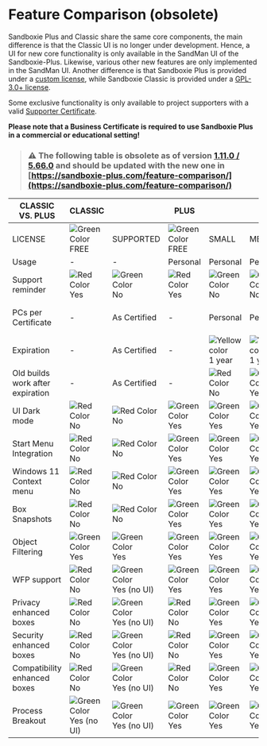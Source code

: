 # Feature Comparison (obsolete)

Sandboxie Plus and Classic share the same core components, the main difference is that the Classic UI is no longer under development. Hence, a UI for new core functionality is only available in the SandMan UI of the Sandboxie-Plus. Likewise, various other new features are only implemented in the SandMan UI. Another difference is that Sandboxie Plus is provided under a [custom license](https://github.com/sandboxie-plus/Sandboxie/blob/master/Installer/license.txt), while Sandboxie Classic is provided under a [GPL-3.0+ license](https://github.com/sandboxie-plus/Sandboxie/blob/master/LICENSE).

Some exclusive functionality is only available to project supporters with a valid [Supporter Certificate](https://sandboxie-plus.com/supporter-certificate/).

**Please note that a Business Certificate is required to use Sandboxie Plus in a commercial or educational setting!**

> ### ⚠️ The following table is obsolete as of version [1.11.0 / 5.66.0](https://github.com/sandboxie-plus/Sandboxie/releases/tag/v1.11.0) and should be updated with the new one in [https://sandboxie-plus.com/feature-comparison/](https://sandboxie-plus.com/feature-comparison/)

| CLASSIC VS. PLUS                 | CLASSIC |              | PLUS     |          |          |                    |            |                    |
|----------------------------------|---------|--------------|----------|----------|----------|--------------------|------------|--------------------|
| LICENSE                          | ![Green Color](https://placeholder.antonshell.me/img?width=15&color_bg=green&text=+) FREE    | SUPPORTED    | ![Green Color](https://placeholder.antonshell.me/img?width=15&color_bg=green&text=+) FREE     | SMALL    | MEDIUM   | LARGE              | BUSINESS   | HUGE               |
| Usage                            |    -     |       -       | Personal | Personal | Personal | Personal           | Commercial | Commercial         |
| Support reminder                 |![Red Color](https://placeholder.antonshell.me/img?width=15&color_bg=FF0000&text=+) Yes     |![Green Color](https://placeholder.antonshell.me/img?width=15&color_bg=green&text=+) No           |![Red Color](https://placeholder.antonshell.me/img?width=15&color_bg=FF0000&text=+) Yes      |![Green Color](https://placeholder.antonshell.me/img?width=15&color_bg=green&text=+) No       |![Green Color](https://placeholder.antonshell.me/img?width=15&color_bg=green&text=+) No       |![Green Color](https://placeholder.antonshell.me/img?width=15&color_bg=green&text=+) No                 |![Green Color](https://placeholder.antonshell.me/img?width=15&color_bg=green&text=+) No         |![Green Color](https://placeholder.antonshell.me/img?width=15&color_bg=green&text=+) No                 |
| PCs per Certificate              |     -    | As Certified |    -      | Personal | Personal | Personal and Family | 1          | Personal and Family |
| Expiration                       |     -    | As Certified |    -      | ![Yellow color](https://placeholder.antonshell.me/img?width=15&color_bg=FFFF00&text=+) 1 year   |![Yellow color](https://placeholder.antonshell.me/img?width=15&color_bg=FFFF00&text=+) 1 year   | ![Yellow color](https://placeholder.antonshell.me/img?width=15&color_bg=FFFF00&text=+) 2 years            | ![Yellow color](https://placeholder.antonshell.me/img?width=15&color_bg=FFFF00&text=+) 1 year     | ![Green Color](https://placeholder.antonshell.me/img?width=15&color_bg=green&text=+) No                 |
| Old builds work after expiration |     -    | As Certified |    -      | ![Red Color](https://placeholder.antonshell.me/img?width=15&color_bg=FF0000&text=+) No       | ![Green Color](https://placeholder.antonshell.me/img?width=15&color_bg=green&text=+) Yes      | ![Green Color](https://placeholder.antonshell.me/img?width=15&color_bg=green&text=+) Yes                | ![Green Color](https://placeholder.antonshell.me/img?width=15&color_bg=green&text=+) Yes        | ![Green Color](https://placeholder.antonshell.me/img?width=15&color_bg=green&text=+) Yes                |
| UI Dark mode                     | ![Red Color](https://placeholder.antonshell.me/img?width=15&color_bg=FF0000&text=+) No      | ![Red Color](https://placeholder.antonshell.me/img?width=15&color_bg=FF0000&text=+) No           | ![Green Color](https://placeholder.antonshell.me/img?width=15&color_bg=green&text=+) Yes      | ![Green Color](https://placeholder.antonshell.me/img?width=15&color_bg=green&text=+) Yes      | ![Green Color](https://placeholder.antonshell.me/img?width=15&color_bg=green&text=+) Yes      | ![Green Color](https://placeholder.antonshell.me/img?width=15&color_bg=green&text=+) Yes                | ![Green Color](https://placeholder.antonshell.me/img?width=15&color_bg=green&text=+) Yes        | ![Green Color](https://placeholder.antonshell.me/img?width=15&color_bg=green&text=+) Yes                |
| Start Menu Integration           | ![Red Color](https://placeholder.antonshell.me/img?width=15&color_bg=FF0000&text=+) No      | ![Red Color](https://placeholder.antonshell.me/img?width=15&color_bg=FF0000&text=+) No           | ![Green Color](https://placeholder.antonshell.me/img?width=15&color_bg=green&text=+) Yes      | ![Green Color](https://placeholder.antonshell.me/img?width=15&color_bg=green&text=+) Yes      | ![Green Color](https://placeholder.antonshell.me/img?width=15&color_bg=green&text=+) Yes      | ![Green Color](https://placeholder.antonshell.me/img?width=15&color_bg=green&text=+) Yes                | ![Green Color](https://placeholder.antonshell.me/img?width=15&color_bg=green&text=+) Yes        | ![Green Color](https://placeholder.antonshell.me/img?width=15&color_bg=green&text=+) Yes                |
| Windows 11 Context menu          | ![Red Color](https://placeholder.antonshell.me/img?width=15&color_bg=FF0000&text=+) No      | ![Red Color](https://placeholder.antonshell.me/img?width=15&color_bg=FF0000&text=+) No           | ![Green Color](https://placeholder.antonshell.me/img?width=15&color_bg=green&text=+) Yes      | ![Green Color](https://placeholder.antonshell.me/img?width=15&color_bg=green&text=+) Yes      | ![Green Color](https://placeholder.antonshell.me/img?width=15&color_bg=green&text=+) Yes      | ![Green Color](https://placeholder.antonshell.me/img?width=15&color_bg=green&text=+) Yes                | ![Green Color](https://placeholder.antonshell.me/img?width=15&color_bg=green&text=+) Yes        | ![Green Color](https://placeholder.antonshell.me/img?width=15&color_bg=green&text=+) Yes                |
| Box Snapshots                    | ![Red Color](https://placeholder.antonshell.me/img?width=15&color_bg=FF0000&text=+) No      | ![Red Color](https://placeholder.antonshell.me/img?width=15&color_bg=FF0000&text=+) No           | ![Green Color](https://placeholder.antonshell.me/img?width=15&color_bg=green&text=+) Yes      | ![Green Color](https://placeholder.antonshell.me/img?width=15&color_bg=green&text=+) Yes      | ![Green Color](https://placeholder.antonshell.me/img?width=15&color_bg=green&text=+) Yes      | ![Green Color](https://placeholder.antonshell.me/img?width=15&color_bg=green&text=+) Yes                | ![Green Color](https://placeholder.antonshell.me/img?width=15&color_bg=green&text=+) Yes        | ![Green Color](https://placeholder.antonshell.me/img?width=15&color_bg=green&text=+) Yes                |
| Object Filtering                 | ![Green Color](https://placeholder.antonshell.me/img?width=15&color_bg=green&text=+) Yes     | ![Green Color](https://placeholder.antonshell.me/img?width=15&color_bg=green&text=+) Yes          | ![Green Color](https://placeholder.antonshell.me/img?width=15&color_bg=green&text=+) Yes      | ![Green Color](https://placeholder.antonshell.me/img?width=15&color_bg=green&text=+) Yes      | ![Green Color](https://placeholder.antonshell.me/img?width=15&color_bg=green&text=+) Yes      | ![Green Color](https://placeholder.antonshell.me/img?width=15&color_bg=green&text=+) Yes                | ![Green Color](https://placeholder.antonshell.me/img?width=15&color_bg=green&text=+) Yes        | ![Green Color](https://placeholder.antonshell.me/img?width=15&color_bg=green&text=+) Yes                |
| WFP support                      | ![Red Color](https://placeholder.antonshell.me/img?width=15&color_bg=FF0000&text=+) No      | ![Green Color](https://placeholder.antonshell.me/img?width=15&color_bg=green&text=+) Yes (no UI)  | ![Green Color](https://placeholder.antonshell.me/img?width=15&color_bg=green&text=+) Yes      | ![Green Color](https://placeholder.antonshell.me/img?width=15&color_bg=green&text=+) Yes      | ![Green Color](https://placeholder.antonshell.me/img?width=15&color_bg=green&text=+) Yes      | ![Green Color](https://placeholder.antonshell.me/img?width=15&color_bg=green&text=+) Yes                | ![Green Color](https://placeholder.antonshell.me/img?width=15&color_bg=green&text=+) Yes        | ![Green Color](https://placeholder.antonshell.me/img?width=15&color_bg=green&text=+) Yes                |
| Privacy enhanced boxes           | ![Red Color](https://placeholder.antonshell.me/img?width=15&color_bg=FF0000&text=+) No      | ![Green Color](https://placeholder.antonshell.me/img?width=15&color_bg=green&text=+) Yes (no UI)  | ![Red Color](https://placeholder.antonshell.me/img?width=15&color_bg=FF0000&text=+) No       | ![Green Color](https://placeholder.antonshell.me/img?width=15&color_bg=green&text=+) Yes      | ![Green Color](https://placeholder.antonshell.me/img?width=15&color_bg=green&text=+) Yes      | ![Green Color](https://placeholder.antonshell.me/img?width=15&color_bg=green&text=+) Yes                | ![Green Color](https://placeholder.antonshell.me/img?width=15&color_bg=green&text=+) Yes        | ![Green Color](https://placeholder.antonshell.me/img?width=15&color_bg=green&text=+) Yes                |
| Security enhanced boxes          | ![Red Color](https://placeholder.antonshell.me/img?width=15&color_bg=FF0000&text=+) No      | ![Green Color](https://placeholder.antonshell.me/img?width=15&color_bg=green&text=+) Yes (no UI)  | ![Red Color](https://placeholder.antonshell.me/img?width=15&color_bg=FF0000&text=+) No       | ![Green Color](https://placeholder.antonshell.me/img?width=15&color_bg=green&text=+) Yes      | ![Green Color](https://placeholder.antonshell.me/img?width=15&color_bg=green&text=+) Yes      | ![Green Color](https://placeholder.antonshell.me/img?width=15&color_bg=green&text=+) Yes                | ![Green Color](https://placeholder.antonshell.me/img?width=15&color_bg=green&text=+) Yes        | ![Green Color](https://placeholder.antonshell.me/img?width=15&color_bg=green&text=+) Yes                |
| Compatibility enhanced boxes    | ![Red Color](https://placeholder.antonshell.me/img?width=15&color_bg=FF0000&text=+) No      | ![Green Color](https://placeholder.antonshell.me/img?width=15&color_bg=green&text=+) Yes (no UI)  | ![Red Color](https://placeholder.antonshell.me/img?width=15&color_bg=FF0000&text=+) No       | ![Green Color](https://placeholder.antonshell.me/img?width=15&color_bg=green&text=+) Yes      | ![Green Color](https://placeholder.antonshell.me/img?width=15&color_bg=green&text=+) Yes      | ![Green Color](https://placeholder.antonshell.me/img?width=15&color_bg=green&text=+) Yes                | ![Green Color](https://placeholder.antonshell.me/img?width=15&color_bg=green&text=+) Yes        | ![Green Color](https://placeholder.antonshell.me/img?width=15&color_bg=green&text=+) Yes                |
| Process Breakout                 | ![Green Color](https://placeholder.antonshell.me/img?width=15&color_bg=green&text=+) Yes (no UI)      | ![Green Color](https://placeholder.antonshell.me/img?width=15&color_bg=green&text=+) Yes (no UI)  | ![Green Color](https://placeholder.antonshell.me/img?width=15&color_bg=green&text=+) Yes       | ![Green Color](https://placeholder.antonshell.me/img?width=15&color_bg=green&text=+) Yes      | ![Green Color](https://placeholder.antonshell.me/img?width=15&color_bg=green&text=+) Yes      | ![Green Color](https://placeholder.antonshell.me/img?width=15&color_bg=green&text=+) Yes                | ![Green Color](https://placeholder.antonshell.me/img?width=15&color_bg=green&text=+) Yes        | ![Green Color](https://placeholder.antonshell.me/img?width=15&color_bg=green&text=+) Yes                |
